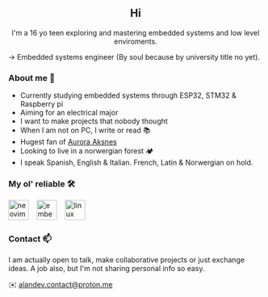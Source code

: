 <h2 align="center">Hi</h2>

<p align="center">I'm a 16 yo teen exploring and mastering embedded systems and low level enviroments.</p>

-> Embedded systems engineer (By soul because by university title no yet).

### About me 🧍
- Currently studying embedded systems through ESP32, STM32 & Raspberry pi
- Aiming for an electrical major
- I want to make projects that nobody thought
- When I am not on PC, I write or read 📚
- Hugest fan of [Aurora Aksnes](https://youtu.be/Y1YTg6SEed8?t=4)
- Looking to live in a norwergian forest 🏕️
- I speak Spanish, English & Italian. French, Latin & Norwergian on hold.

### My ol' reliable 🛠


<div align="left">
  <img src="https://skillicons.dev/icons?i=neovim" height="40" alt="neovim logo" style="margin-right: 12px;" />
  <img src="https://cdn.jsdelivr.net/gh/devicons/devicon/icons/embeddedc/embeddedc-original.svg" height="40" alt="embeddedc logo" style="margin-right: 12px;" />
  <img src="https://skillicons.dev/icons?i=linux" height="40" alt="linux logo" />
</div>


### Contact 📫
I am actually open to talk, make collaborative projects or just exchange ideas. A job also, but I'm not sharing personal info so easy.


✉️ alandev.contact@proton.me
